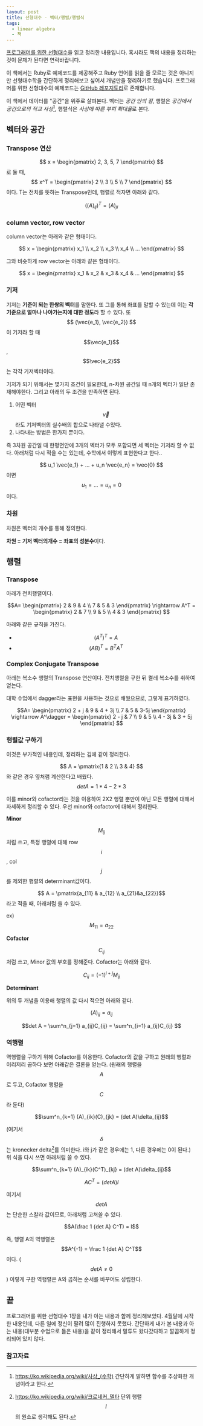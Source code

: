 ```yaml
---
layout: post
title: 선형대수 - 벡터/행렬/행렬식
tags:
  - linear algebra
  - 책
---
```


[프로그래머를 위한 선형대수](http://www.kyobobook.co.kr/product/detailViewKor.laf?ejkGb=KOR&barcode=9791160501308)을 읽고 정리한 내용입니다. 혹시라도 책의 내용을 정리하는 것이 문제가 된다면 연락바랍니다.

이 책에서는 Ruby로 예제코드를 제공해주고 Ruby 언어를 읽을 줄 모르는 것은 아니지만 선형대수학을 간단하게 정리해보고 싶어서 개념만을 정리하기로 했습니다. 프로그래머를 위한 선형대수의 예제코드는 [GitHub 레포지토리](https://github.com/gilbutITbook/006802)로 존재합니다.

이 책에서 데이터를 "공간"을 위주로 살펴본다. 벡터는 *공간 안의 점*, 행렬은 *공간에서 공간으로의 직교 사상*[^morphism], 행렬식은 *사상에 따른 부피 확대율*로 본다.

## 벡터와 공간

### Transpose 연산

$$ x = \begin{pmatrix} 2, 3, 5, 7 \end{pmatrix} $$로 둘 때, $$ x^T = \begin{pmatrix} 2 \\ 3 \\ 5 \\ 7 \end{pmatrix} $$이다. T는 전치를 뜻하는 Transpose인데, 행렬로 적자면 아래와 같다.

$$((A)_{ij})^T = (A)_{ji} $$

### column vector, row vector

column vector는 아래와 같은 형태이다.

$$ x = \begin{pmatrix} x_1 \\ x_2 \\ x_3 \\ x_4 \\ ... \end{pmatrix} $$

그와 비슷하게 row vector는 아래와 같은 형태이다.

$$ x = \begin{pmatrix} x_1 & x_2 & x_3 & x_4 & ... \end{pmatrix} $$

### 기저

기저는 **기준이 되는 한쌍의 벡터**를 말한다. 또 그를 통해 좌표를 말할 수 있는데 이는 **각 기준으로 얼마나 나아가는지에 대한 정도**라 할 수 있다. 또 $$ (\vec{e_1}, \vec{e_2}) $$이 기저라 할 때 $$\vec{e_1}$$, $$\vec{e_2}$$는 각각 기저벡터이다.

기저가 되기 위해서는 몇가지 조건이 필요한데, n-차원 공간일 때 n개의 벡터가 일단 존재해야한다. 그리고 아래의 두 조건을 만족하면 된다.

1. 어떤 벡터 $$ \vec{v} $$라도 기저벡터의 실수배의 합으로 나타낼 수있다.
2. 나타내는 방법은 한가지 뿐이다.

즉 3차원 공간일 때 한평면안에 3개의 벡터가 모두 포함되면 세 벡터는 기저라 할 수 없다. 아래처럼 다시 적을 수는 있는데, 수학에서 이렇게 표현한다고 한다..

$$ u_1 \vec{e_1} + ... + u_n \vec{e_n} = \vec{0} $$이면 $$u_1 = ... = u_n = 0$$이다.

### 차원

차원은 벡터의 개수를 통해 정의한다.

**차원 = 기저 벡터의개수 = 좌표의 성분수**이다.

## 행렬

### Transpose

아래가 전치행렬이다.

$$A= \begin{pmatrix} 2 & 9 & 4 \\ 7 & 5 & 3 \end{pmatrix} \rightarrow A^T = \begin{pmatrix} 2 & 7 \\ 9 & 5 \\ 4 & 3 \end{pmatrix} $$

아래와 같은 규칙을 가진다.

- $$(A^T)^T = A$$
- $$(AB)^T = B^TA^T$$

### Complex Conjugate Transpose

아래는 복소수 행렬의 Transpose 연산이다. 전치행렬을 구한 뒤 켤레 복소수를 취하여 얻는다.

대학 수업에서 dagger라는 표현을 사용하는 것으로 배웠으므로, 그렇게 표기하였다.

$$A= \begin{pmatrix} 2 + j & 9 & 4 + 3j \\ 7 & 5 & 3-5j \end{pmatrix} \rightarrow A^\dagger = \begin{pmatrix} 2 - j & 7 \\ 9 & 5 \\ 4 - 3j & 3 + 5j \end{pmatrix} $$

### 행렬값 구하기 

이것은 부가적인 내용인데, 정리하는 김에 같이 정리한다.

$$ A = \pmatrix{1 & 2 \\ 3 & 4} $$와 같은 경우 옆처럼 계산한다고 배웠다. $$ det A = 1 *4 - 2 * 3$$

이를 minor와 cofactor라는 것을 이용하여 2X2 행렬 뿐만이 아닌 모든 행렬에 대해서 자세하게 정리할 수 있다. 우선 minor와 cofactor에 대해서 정리한다.

**Minor**

$$M_{ij}$$처럼 쓰고, 특정 행렬에 대해 row $$i$$, col $$j$$를 제외한 행렬의 determinant값이다.

$$ A = \pmatrix{a_{11} & a_{12} \\ a_{21}&a_{22}}$$라고 적을 때, 아래처럼 쓸 수 있다.

ex) $$M_{11} = a_{22}$$

**Cofactor**

$$C_{ij}$$처럼 쓰고, Minor 값의 부호를 정해준다. Cofactor는 아래와 같다.

$$C_{ij} = (-1)^{i+j}M_{ij}$$

**Determinant**

위의 두 개념을 이용해 행렬의 값 다시 적으면 아래와 같다.

$$(A)_{ij} = a_{ij}$$

$$det A = \sum^n_{j=1} a_{ij}C_{ij} = \sum^n_{i=1} a_{ij}C_{ij} $$

### 역행렬

역행렬을 구하기 위해 Cofactor를 이용한다. Cofactor의 값을 구하고 원래의 행렬과 이리저리 곱하다 보면 아래같은 결론을 얻는다. (원래의 행렬을 $$A$$로 두고, Cofactor 행렬을 $$C$$라 둔다)

$$\sum^n_{k=1} (A)_{ik}(C)_{jk} = (det A)\delta_{ij}$$

(여기서 $$\delta$$는 kronecker delta[^kronecker delta]를 의미한다. i와 j가 같은 경우에는 1, 다른 경우에는 0이 된다.) 위 식을 다시 쓰면 아래처럼 쓸 수 있다.

$$\sum^n_{k=1} (A)_{ik}(C^T)_{kj} = (det A)\delta_{ij}$$

$$AC^T = (det A)I$$

여기서 $$det A$$는 단순한 스칼라 값이므로, 아래처럼 고쳐쓸 수 있다.

$$A(\frac 1 {det A} C^T) = I$$

즉, 행렬 A의 역행렬은 $$A^{-1} = \frac 1 {det A} C^T$$이다. ($$ det A \neq 0$$) 이렇게 구한 역행렬은 A와 곱하는 순서를 바꾸어도 성립한다.

## 끝

프로그래머를 위한 선형대수 1장을 내가 아는 내용과 함께 정리해보았다. 4월달에 시작한 내용인데, 다른 일에 정신이 팔려 많이 진행하지 못했다. 간단하게 내가 본 내용과 아는 내용(대부분 수업으로 들은 내용)을 같이 정리해서 말투도 왔다갔다하고 깔끔하게 정리되어 있지 않다.

### 참고자료

[^morphism]: https://ko.wikipedia.org/wiki/사상_(수학) 간단하게 말하면 함수를 추상화한 개념이라고 한다.
[^kronecker delta]: https://ko.wikipedia.org/wiki/크로네커_델타 단위 행렬 $$I$$의 원소로 생각해도 된다.
